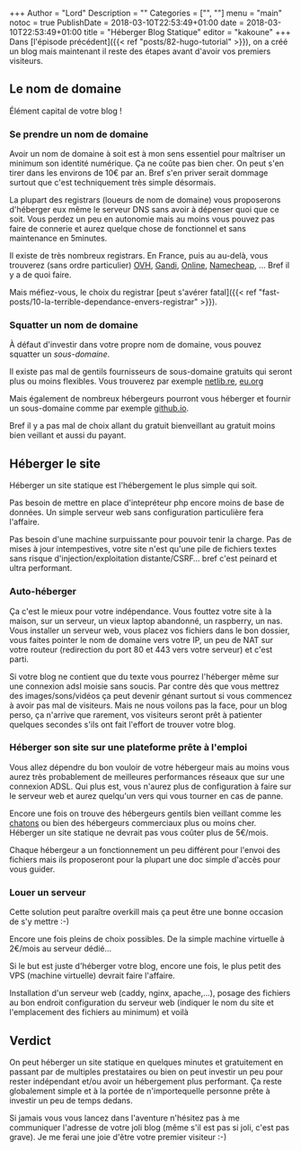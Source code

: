+++
Author = "Lord"
Description = ""
Categories = ["", ""]
menu = "main"
notoc = true
PublishDate = 2018-03-10T22:53:49+01:00
date = 2018-03-10T22:53:49+01:00
title = "Héberger Blog Statique"
editor = "kakoune"
+++
Dans [l'épisode précédent]({{< ref "posts/82-hugo-tutorial" >}}), on a créé un blog mais maintenant il reste des étapes avant d'avoir vos premiers visiteurs.

## Le nom de domaine
Élément capital de votre blog !

### Se prendre un nom de domaine
Avoir un nom de domaine à soit est à mon sens essentiel pour maîtriser un minimum son identité numérique.
Ça ne coûte pas bien cher.
On peut s'en tirer dans les environs de 10€ par an.
Bref s'en priver serait dommage surtout que c'est techniquement très simple désormais.

La plupart des registrars (loueurs de nom de domaine) vous proposerons d'héberger eux même le serveur DNS sans avoir à dépenser quoi que ce soit.
Vous perdez un peu en autonomie mais au moins vous pouvez pas faire de connerie et aurez quelque chose de fonctionnel et sans maintenance en 5minutes.

Il existe de très nombreux registrars.
En France, puis au au-delà, vous trouverez (sans ordre particulier) [OVH](https://www.ovh.com/fr/domaines/), [Gandi](https://www.gandi.net/), [Online](https://www.online.net/en/domain), [Namecheap](https://www.online.net/en/domain), …
Bref il y a de quoi faire.

Mais méfiez-vous, le choix du registrar [peut s'avérer fatal]({{< ref "fast-posts/10-la-terrible-dependance-envers-registrar" >}}).

### Squatter un nom de domaine
À défaut d'investir dans votre propre nom de domaine, vous pouvez squatter un *sous-domaine*.

Il existe pas mal de gentils fournisseurs de sous-domaine gratuits qui seront plus ou moins flexibles.
Vous trouverez par exemple [netlib.re](http://netlib.re/), [eu.org](https://nic.eu.org/register.html)

Mais également de nombreux hébergeurs pourront vous héberger et fournir un sous-domaine comme par exemple [github.io](https://pages.github.com/).

Bref il y a pas mal de choix allant du gratuit bienveillant au gratuit moins bien veillant et aussi du payant.

## Héberger le site
Héberger un site statique est l'hébergement le plus simple qui soit.

Pas besoin de mettre en place d'intepréteur php encore moins de base de données.
Un simple serveur web sans configuration particulière fera l'affaire.

Pas besoin d'une machine surpuissante pour pouvoir tenir la charge.
Pas de mises à jour intempestives, votre site n'est qu'une pile de fichiers textes sans risque d'injection/exploitation distante/CSRF… bref c'est peinard et ultra performant.

### Auto-héberger
Ça c'est le mieux pour votre indépendance.
Vous fouttez votre site à la maison, sur un serveur, un vieux laptop abandonné, un raspberry, un nas.
Vous installer un serveur web, vous placez vos fichiers dans le bon dossier, vous faites pointer le nom de domaine vers votre IP, un peu de NAT sur votre routeur (redirection du port 80 et 443 vers votre serveur) et c'est parti.

Si votre blog ne contient que du texte vous pourrez l'héberger même sur une connexion adsl moisie sans soucis.
Par contre dès que vous mettrez des images/sons/vidéos ça peut devenir génant surtout si vous commencez à avoir pas mal de visiteurs.
Mais ne nous voilons pas la face, pour un blog perso, ça n'arrive que rarement, vos visiteurs seront prêt à patienter quelques secondes s'ils ont fait l'effort de trouver votre blog.

### Héberger son site sur une plateforme prête à l'emploi
Vous allez dépendre du bon vouloir de votre hébergeur mais au moins vous aurez très probablement de meilleures performances réseaux que sur une connexion ADSL.
Qui plus est, vous n'aurez plus de configuration à faire sur le serveur web et aurez quelqu'un vers qui vous tourner en cas de panne.

Encore une fois on trouve des hébergeurs gentils bien veillant comme les [chatons](https://chatons.org/) ou bien des hébergeurs commerciaux plus ou moins cher.
Héberger un site statique ne devrait pas vous coûter plus de 5€/mois.

Chaque hébergeur a un fonctionnement un peu différent pour l'envoi des fichiers mais ils proposeront pour la plupart une doc simple d'accès pour vous guider.

### Louer un serveur
Cette solution peut paraître overkill mais ça peut être une bonne occasion de s'y mettre :-)

Encore une fois pleins de choix possibles.
De la simple machine virtuelle à 2€/mois au serveur dédié…

Si le but est juste d'héberger votre blog, encore une fois, le plus petit des VPS (machine virtuelle) devrait faire l'affaire.

Installation d'un serveur web (caddy, nginx, apache,…), posage des fichiers au bon endroit configuration du serveur web (indiquer le nom du site et l'emplacement des fichiers au minimum) et voilà

## Verdict
On peut héberger un site statique en quelques minutes et gratuitement en passant par de multiples prestataires ou bien on peut investir un peu pour rester indépendant et/ou avoir un hébergement plus performant.
Ça reste globalement simple et à la portée de n'importequelle personne prête à investir un peu de temps dedans.

Si jamais vous vous lancez dans l'aventure n'hésitez pas à me communiquer l'adresse de votre joli blog (même s'il est pas si joli, c'est pas grave). Je me ferai une joie d'être votre premier visiteur :-)



